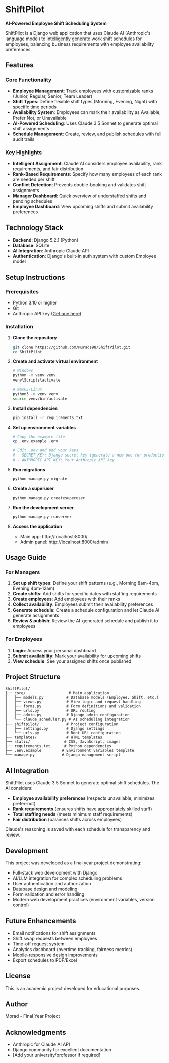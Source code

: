 # ShiftPilot

**AI-Powered Employee Shift Scheduling System**

ShiftPilot is a Django web application that uses Claude AI (Anthropic's language model) to intelligently generate work shift schedules for employees, balancing business requirements with employee availability preferences.

## Features

### Core Functionality
- **Employee Management**: Track employees with customizable ranks (Junior, Regular, Senior, Team Leader)
- **Shift Types**: Define flexible shift types (Morning, Evening, Night) with specific time periods
- **Availability System**: Employees can mark their availability as Available, Prefer Not, or Unavailable
- **AI-Powered Scheduling**: Uses Claude 3.5 Sonnet to generate optimal shift assignments
- **Schedule Management**: Create, review, and publish schedules with full audit trails

### Key Highlights
- **Intelligent Assignment**: Claude AI considers employee availability, rank requirements, and fair distribution
- **Rank-Based Requirements**: Specify how many employees of each rank are needed per shift
- **Conflict Detection**: Prevents double-booking and validates shift assignments
- **Manager Dashboard**: Quick overview of understaffed shifts and pending schedules
- **Employee Dashboard**: View upcoming shifts and submit availability preferences

## Technology Stack

- **Backend**: Django 5.2.1 (Python)
- **Database**: SQLite
- **AI Integration**: Anthropic Claude API
- **Authentication**: Django's built-in auth system with custom Employee model

## Setup Instructions

### Prerequisites
- Python 3.10 or higher
- Git
- Anthropic API key ([Get one here](https://console.anthropic.com/))

### Installation

1. **Clone the repository**
   ```bash
   git clone https://github.com/Murads98/ShiftPilot.git
   cd ShiftPilot
   ```

2. **Create and activate virtual environment**
   ```bash
   # Windows
   python -m venv venv
   venv\Scripts\activate

   # macOS/Linux
   python3 -m venv venv
   source venv/bin/activate
   ```

3. **Install dependencies**
   ```bash
   pip install -r requirements.txt
   ```

4. **Set up environment variables**
   ```bash
   # Copy the example file
   cp .env.example .env

   # Edit .env and add your keys
   # - SECRET_KEY: Django secret key (generate a new one for production)
   # - ANTHROPIC_API_KEY: Your Anthropic API key
   ```

5. **Run migrations**
   ```bash
   python manage.py migrate
   ```

6. **Create a superuser**
   ```bash
   python manage.py createsuperuser
   ```

7. **Run the development server**
   ```bash
   python manage.py runserver
   ```

8. **Access the application**
   - Main app: http://localhost:8000/
   - Admin panel: http://localhost:8000/admin/

## Usage Guide

### For Managers

1. **Set up shift types**: Define your shift patterns (e.g., Morning 8am-4pm, Evening 4pm-12am)
2. **Create shifts**: Add shifts for specific dates with staffing requirements
3. **Create employees**: Add employees with their ranks
4. **Collect availability**: Employees submit their availability preferences
5. **Generate schedule**: Create a schedule configuration and let Claude AI generate assignments
6. **Review & publish**: Review the AI-generated schedule and publish it to employees

### For Employees

1. **Login**: Access your personal dashboard
2. **Submit availability**: Mark your availability for upcoming shifts
3. **View schedule**: See your assigned shifts once published

## Project Structure

```
ShiftPilot/
├── core/                   # Main application
│   ├── models.py          # Database models (Employee, Shift, etc.)
│   ├── views.py           # View logic and request handling
│   ├── forms.py           # Form definitions and validation
│   ├── urls.py            # URL routing
│   ├── admin.py           # Django admin configuration
│   └── claude_scheduler.py # AI scheduling integration
├── shiftpilot/            # Project configuration
│   ├── settings.py        # Django settings
│   └── urls.py            # Root URL configuration
├── templates/             # HTML templates
├── static/               # CSS, JavaScript, images
├── requirements.txt      # Python dependencies
├── .env.example         # Environment variables template
└── manage.py            # Django management script
```

## AI Integration

ShiftPilot uses Claude 3.5 Sonnet to generate optimal shift schedules. The AI considers:

- **Employee availability preferences** (respects unavailable, minimizes prefer-not)
- **Rank requirements** (ensures shifts have appropriately skilled staff)
- **Total staffing needs** (meets minimum staff requirements)
- **Fair distribution** (balances shifts across employees)

Claude's reasoning is saved with each schedule for transparency and review.

## Development

This project was developed as a final year project demonstrating:
- Full-stack web development with Django
- AI/LLM integration for complex scheduling problems
- User authentication and authorization
- Database design and modeling
- Form validation and error handling
- Modern web development practices (environment variables, version control)

## Future Enhancements

- Email notifications for shift assignments
- Shift swap requests between employees
- Time-off request system
- Analytics dashboard (overtime tracking, fairness metrics)
- Mobile-responsive design improvements
- Export schedules to PDF/Excel

## License

This is an academic project developed for educational purposes.

## Author

Morad - Final Year Project

## Acknowledgments

- Anthropic for Claude AI API
- Django community for excellent documentation
- [Add your university/professor if required]
